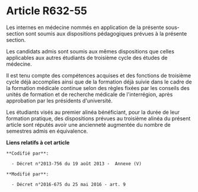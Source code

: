 # Article R632-55

Les internes en médecine nommés en application de la présente sous-section sont soumis aux dispositions pédagogiques prévues
à la présente section.

Les candidats admis sont soumis aux mêmes dispositions que celles applicables aux autres étudiants de troisième cycle des
études de médecine.

Il est tenu compte des compétences acquises et des fonctions de troisième cycle déjà accomplies ainsi que de la formation
déjà suivie dans le cadre de la formation médicale continue selon des règles fixées par les conseils des unités de formation
et de recherche médicale de l'interrégion, après approbation par les présidents d'université.

Les étudiants visés au premier alinéa bénéficiant, pour la durée de leur formation pratique, des dispositions prévues au
troisième alinéa du présent article sont réputés avoir une ancienneté augmentée du nombre de semestres admis en équivalence.

**Liens relatifs à cet article**

	**Codifié par**:

	  - Décret n°2013-756 du 19 août 2013 -  Annexe (V)

	**Modifié par**:

	  - Décret n°2016-675 du 25 mai 2016 - art. 9
